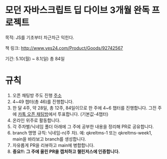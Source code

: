 # 모던 자바스크립트 딥 다이브 3개월 완독 프로젝트

목적: JS를 기초부터 차근차근 익힌다.

책 링크: http://www.yes24.com/Product/Goods/92742567

기간: 5.10(월) ~ 8.1(일) 총 84일

# 규칙

1. 오픈 채팅방 주도 진행 [주소](https://open.kakao.com/o/gXNDEfcd)
1. 4~49 챕터(총 46)를 진행합니다.
1. 한 달 4주, 약 28일, 총 12주, 84일이므로 한 주에 4~6 챕터를 진행합니다. 그전 주에 [카톡 오픈 채팅방](https://open.kakao.com/o/gXNDEfcd)에서 투표합니다. (기본값-4챕터)
1. 온라인 위주로 활동합니다.
1. 각 주차별/닉네임 폴더 아래에 그 주에 공부한 내용을 정리해 PR로 공유합니다.
1. branch 명명 규칙: 닉네임-n(주 차). 예: qkreltms-1 또는 qkreltms-week1, main을 바라보고 branch를 생성합니다.
1. 자유롭게 PR을 리뷰하고 main에 병합합니다.
1. **중요!!: 그 주에 올린 PR을 캡처하고 챌린저스에 인증합니다.**
